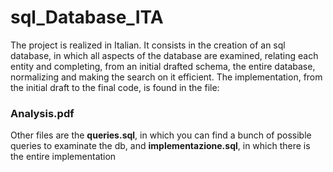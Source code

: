# sql_Database_ITA


The project is realized in Italian.
It consists in the creation of an sql database, in which all aspects of the database are examined, relating each entity and completing, from an initial drafted schema, the entire database, normalizing and making the search on it efficient.
The implementation, from the initial draft to the final code, is found in the file:
### Analysis.pdf
Other files are the **queries.sql**, in which you can find a bunch of possible queries to examinate the db, and **implementazione.sql**, in which there is the entire implementation

